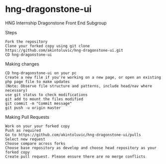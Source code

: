 # hng-dragonstone-ui
HNG Internship Dragonstone Front End Subgroup

Steps

    Fork the repository
    Clone your forked copy using git clone https://github.com/akintoluvic/hng-dragonstone-ui.git
    CD hng-dragonstone-ui

Making changes

    CD hng-dragonstone-ui on your pc
    Create a new file if you're working on a new page, or open an existing php page file to make updates 
    (Note: Observe file structure and patterns, include head/nav where necessary)
    use git status to check modifications
    git add to mount the files modified
    git commit -m "Commit message"
    git push -u origin master

Making Pull Requests

    Work on your your forked copy
    Push as required
    Go to https://github.com/akintoluvic/hng-dragonstone-ui/pulls
    Select new request
    Choose compare across forks
    Choose base repository as develop and choose head repository as your forked copy
    Create pull request. Please ensure there are no merge conflicts
